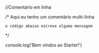 //Comentário em linha

/* 
    Aqui eu tenho um comentário multi-linha

    o código abaixo escreve alguma mensagem

*/

console.log('Bem vindos ao Starter!')